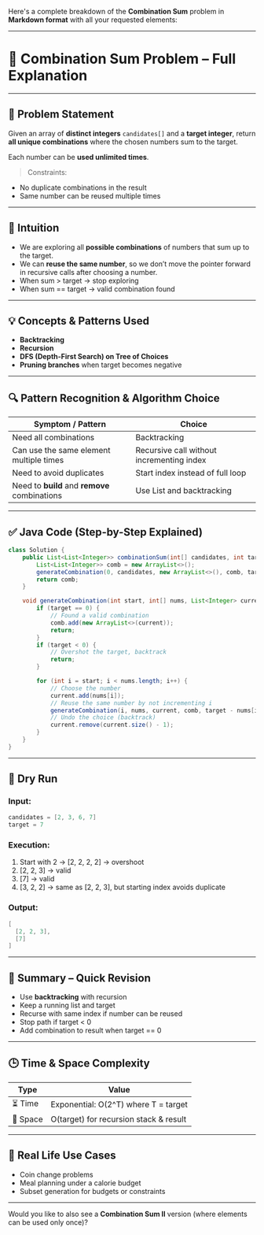 Here's a complete breakdown of the **Combination Sum** problem in **Markdown format** with all your requested elements:

---

# 🔢 Combination Sum Problem – Full Explanation

---

## 📘 Problem Statement

Given an array of **distinct integers** `candidates[]` and a **target integer**, return **all unique combinations** where the chosen numbers sum to the target.

Each number can be **used unlimited times**.

> Constraints:

* No duplicate combinations in the result
* Same number can be reused multiple times

---

## 🧠 Intuition

* We are exploring all **possible combinations** of numbers that sum up to the target.
* We can **reuse the same number**, so we don’t move the pointer forward in recursive calls after choosing a number.
* When sum > target → stop exploring
* When sum == target → valid combination found

---

## 💡 Concepts & Patterns Used

* **Backtracking**
* **Recursion**
* **DFS (Depth-First Search) on Tree of Choices**
* **Pruning branches** when target becomes negative

---

## 🔍 Pattern Recognition & Algorithm Choice

| Symptom / Pattern                             | Choice                                    |
| --------------------------------------------- | ----------------------------------------- |
| Need all combinations                         | Backtracking                              |
| Can use the same element multiple times       | Recursive call without incrementing index |
| Need to avoid duplicates                      | Start index instead of full loop          |
| Need to **build** and **remove** combinations | Use List and backtracking                 |

---

## ✅ Java Code (Step-by-Step Explained)

```java
class Solution {
    public List<List<Integer>> combinationSum(int[] candidates, int target) {
        List<List<Integer>> comb = new ArrayList<>();
        generateCombination(0, candidates, new ArrayList<>(), comb, target);
        return comb;
    }

    void generateCombination(int start, int[] nums, List<Integer> current, List<List<Integer>> comb, int target) {
        if (target == 0) {
            // Found a valid combination
            comb.add(new ArrayList<>(current));
            return;
        }
        if (target < 0) {
            // Overshot the target, backtrack
            return;
        }

        for (int i = start; i < nums.length; i++) {
            // Choose the number
            current.add(nums[i]);
            // Reuse the same number by not incrementing i
            generateCombination(i, nums, current, comb, target - nums[i]);
            // Undo the choice (backtrack)
            current.remove(current.size() - 1);
        }
    }
}
```

---

## 🔁 Dry Run

### Input:

```java
candidates = [2, 3, 6, 7]
target = 7
```

### Execution:

1. Start with 2 → \[2, 2, 2, 2] → overshoot
2. \[2, 2, 3] → valid
3. \[7] → valid
4. \[3, 2, 2] → same as \[2, 2, 3], but starting index avoids duplicate

### Output:

```java
[
  [2, 2, 3],
  [7]
]
```

---

## 📌 Summary – Quick Revision

* Use **backtracking** with recursion
* Keep a running list and target
* Recurse with same index if number can be reused
* Stop path if target < 0
* Add combination to result when target == 0

---

## 🕒 Time & Space Complexity

| Type     | Value                                  |
| -------- | -------------------------------------- |
| ⏳ Time   | Exponential: O(2^T) where T = target   |
| 💾 Space | O(target) for recursion stack & result |

---

## 🧩 Real Life Use Cases

* Coin change problems
* Meal planning under a calorie budget
* Subset generation for budgets or constraints

---

Would you like to also see a **Combination Sum II** version (where elements can be used only once)?
